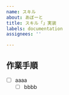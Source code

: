 ```yaml
---
name: スキル
about: あぼーと
title: スキル「」実装
labels: documentation
assignees: ''

---
```



## 作業手順

- [ ] aaaa
  - [ ] bbbb
